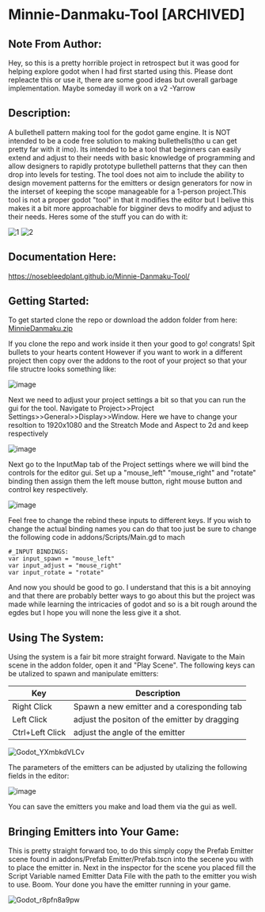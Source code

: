 # Minnie-Danmaku-Tool [ARCHIVED]
## **Note From Author:**
Hey, so this is a pretty horrible project in retrospect but it was good for helping explore godot when I had first started using this. Please dont repleacte this or use it, there are some good ideas but overall garbage implementation. Maybe someday ill work on a v2
-Yarrow
## **Description:**

A bullethell pattern making tool for the godot game engine. It is NOT intended to be a code free solution to making bullethells(tho u can get pretty far with it imo). Its intended to be a tool that beginners can easily extend and adjust to their needs with basic knowledge of programming and allow designers to rapidly prototype bullethell patterns that they can then drop into levels for testing. The tool does not aim to include the ability to design movement patterns for the emitters or design generators for now in the interset of keeping the scope manageable for a 1-person project.This tool is not a proper godot "tool" in that it modifies the editor but I belive this makes it a bit more approachable for bigginer devs to modify and adjust to their needs.
Heres some of the stuff you can do with it:

![1](https://user-images.githubusercontent.com/42461443/155956640-927a0321-10a9-4f57-93be-0cafa1cbcc44.gif) ![2](https://user-images.githubusercontent.com/42461443/155956450-946ca045-a073-4910-99dc-810663a78909.gif)

## **Documentation Here:** 
https://nosebleedplant.github.io/Minnie-Danmaku-Tool/

## **Getting Started:**

To get started clone the repo or download the addon folder from here: [MinnieDanmaku.zip](https://github.com/NosebleedPlant/Minnie-Danmaku-Tool/files/8152527/MinnieDanmaku.zip)


If you clone the repo and work inside it then your good to go! congrats! Spit bullets to your hearts content
However if you want to work in a different project then copy over the addons to the root of your project so that your file structre looks something like:

![image](https://user-images.githubusercontent.com/42461443/155949358-b39281c4-bd08-49a1-b3cd-1fc3a48b955f.png)

Next we need to adjust your project settings a bit so that you can run the gui for the tool. Navigate to Project>>Project Settings>>General>>Display>>Window. Here we have to change your resoltion to 1920x1080 and the Streatch Mode and Aspect to 2d and keep respectively

![image](https://user-images.githubusercontent.com/42461443/155954437-1f597c7f-24f4-4530-a3cd-820e570ecae6.png)

Next go to the InputMap tab of the Project settings where we will bind the controls for the editor gui. Set up a "mouse_left" "mouse_right" and "rotate" binding then assign them the left mouse button, right mouse button and control key respectively.

![image](https://user-images.githubusercontent.com/42461443/155950726-625fe0dd-f799-4252-be4d-bd0e7063b361.png)

Feel free to change the rebind these inputs to different keys. If you wish to change the actual binding names you can do that too just be sure to change the following code in addons/Scripts/Main.gd to mach 
```
#_INPUT BINDINGS:
var input_spawn = "mouse_left"
var input_adjust = "mouse_right"
var input_rotate = "rotate"
```

And now you should be good to go. I understand that this is a bit annoying and that there are probably better ways to go about this but the project was made while learning the intricacies of godot and so is a bit rough around the egdes but I hope you will none the less give it a shot.

## **Using The System:**

Using the system is a fair bit more straight forward. Navigate to the Main scene in the addon folder, open it and "Play Scene". The following keys can be utalized to spawn and manipulate emitters:

| Key | Description |
| --- | --- |
| Right Click | Spawn a new emitter and a coresponding tab |
| Left Click | adjust the positon of the emitter by dragging |
| Ctrl+Left Click | adjust the angle of the emitter |

![Godot_YXmbkdVLCv](https://user-images.githubusercontent.com/42461443/155952326-6a466ff2-bfd8-4a01-a522-4c6ac7a1403f.gif)

The parameters of the emitters can be adjusted by utalizing the following fields in the editor:

![image](https://user-images.githubusercontent.com/42461443/155952483-d8de0d0b-6dfa-4707-9da9-f7a03837f387.png)

You can save the emitters you make and load them via the gui as well.


## **Bringing Emitters into Your Game:**

This is pretty straight forward too, to do this simply copy the Prefab Emitter scene found in addons/Prefab Emitter/Prefab.tscn into the secene you with to place the emitter in.
Next in the inspector for the scene you placed fill the Script Variable named Emitter Data File with the path to the emitter you wish to use. Boom. Your done you have the emitter running in your game. 

![Godot_r8pfn8a9pw](https://user-images.githubusercontent.com/42461443/155955778-0dff4abb-978b-4c2e-a2bd-0dca52e72835.gif)

